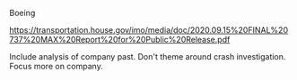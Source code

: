 <!---
layout: post
title: "Boeing"
excerpt: "boeing"
date: 2020-11-01
--->

Boeing

https://transportation.house.gov/imo/media/doc/2020.09.15%20FINAL%20737%20MAX%20Report%20for%20Public%20Release.pdf

Include analysis of company past. Don't theme around crash investigation. Focus more on company.
